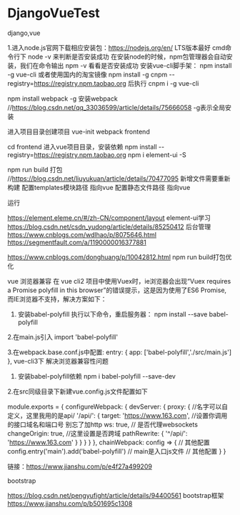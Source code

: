 ﻿# DjangoVueTest
 django,vue
 
 1.进入node.js官网下载相应安装包：https://nodejs.org/en/  LTS版本最好
 cmd命令行下 node -v  来判断是否安装成功
 在安装node的时候，npm包管理器会自动安装，我们在命令输出 npm -v 看看是否安装成功
 安装vue-cli脚手架：
 npm install -g vue-cli 或者使用国内的淘宝镜像 npm install -g cnpm --registry=https://registry.npm.taobao.org     后执行 cnpm i -g vue-cli
 
 npm install webpack -g 安装webpack  //https://blog.csdn.net/qq_33036599/article/details/75666058  -g表示全局安装
 
 
 进入项目目录创建项目 
 vue-init webpack frontend
 
 cd frontend 进入vue项目目录，安装依赖
 npm install --registry=https://registry.npm.taobao.org
 npm i element-ui -S
 
 npm run build 打包  //https://blog.csdn.net/liuyukuan/article/details/70477095   新增文件需要重新构建
 配置templates模块路径 指向vue
 配置静态文件路径 指向vue
 
 运行
 
 
 https://element.eleme.cn/#/zh-CN/component/layout  element-ui学习
 https://blog.csdn.net/csdn_yudong/article/details/85250412  后台管理
 https://www.cnblogs.com/wdlhao/p/8075646.html
 https://segmentfault.com/a/1190000016377881
 
 
 https://www.cnblogs.com/donghuang/p/10042812.html npm run build打包优化
 
 
 vue 浏览器兼容
 在 vue cli2 项目中使用Vuex时，ie浏览器会出现“Vuex requires a Promise polyfill in this browser”的错误提示，这是因为使用了ES6 Promise,而IE浏览器不支持，解决方案如下：
1. 安装babel-polyfill 执行以下命令，重启服务器：
npm install --save babel-polyfill

2.在main.js引入
import 'babel-polyfill'

3.在webpack.base.conf.js中配置:
entry: {
    app: ['babel-polyfill','./src/main.js']
},
vue-cli3下 解决浏览器兼容性问题

1. 安装babel-polyfill依赖
 npm i babel-polyfill --save-dev

2.在src同级目录下新建vue.config.js文件配置如下

module.exports = {
    configureWebpack: {
        devServer: {
            proxy: {
                //名字可以自定义，这里我用的是api/
                '/api/': {
                    target: 'https://www.163.com', //设置你调用的接口域名和端口号 别忘了加http
                    ws: true, // 是否代理websockets
                    changeOrigin: true, //这里设置是否跨域
                    pathRewrite: {
                        '^/api/': 'https://www.163.com'
                    }
                }
            }
        }
    },
    chainWebpack: config => {
    // 其他配置
    config.entry('main').add('babel-polyfill') // main是入口js文件
    // 其他配置
   }
}


链接：https://www.jianshu.com/p/e4f27a499209

 
 bootstrap
 
 https://blog.csdn.net/pengyufight/article/details/94400561 bootstrap框架
 https://www.jianshu.com/p/b501695c1308